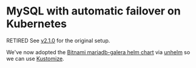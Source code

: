 # MySQL with automatic failover on Kubernetes

RETIRED See [v2.1.0](https://github.com/Yolean/kubernetes-mysql-cluster/tree/v2.1.0) for the original setup.

We've now adopted the
[Bitnami mariadb-galera helm chart](https://github.com/bitnami/charts/tree/master/bitnami/mariadb-galera)
via [unhelm](https://github.com/Yolean/unhelm/tree/master/mysql) so we can use [Kustomize](https://kubernetes.io/docs/reference/generated/kubectl/kubectl-commands#kustomize).
